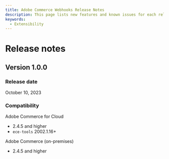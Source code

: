 ```yaml
---
title: Adobe Commerce Webhooks Release Notes
description: This page lists new features and known issues for each release of Adobe Commerce Webhooks.
keywords:
  - Extensibility
---
```


# Release notes

## Version 1.0.0

### Release date

October 10, 2023

### Compatibility

Adobe Commerce for Cloud

*  2.4.5 and higher
*  `ece-tools` 2002.1.16+

Adobe Commerce (on-premises)

*  2.4.5 and higher
